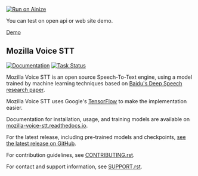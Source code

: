 [![Run on Ainize](https://ainize.ai/images/run_on_ainize_button.svg)](https://ainize.web.app/redirect?git_repo=https://github.com/woomurf/STT)

You can test on open api or web site demo.

[Demo](https://master-stt-woomurf.endpoint.ainize.ai/)


Mozilla Voice STT
---

[![Documentation](https://readthedocs.org/projects/deepspeech/badge/?version=latest)](http://mozilla-voice-stt.readthedocs.io/?badge=latest) [![Task Status](https://community-tc.services.mozilla.com/api/github/v1/repository/mozilla/STT/master/badge.svg)](https://community-tc.services.mozilla.com/api/github/v1/repository/mozilla/STT/master/latest) 

Mozilla Voice STT is an open source Speech-To-Text engine, using a model trained by machine learning techniques based on [Baidu's Deep Speech research paper](https://arxiv.org/abs/1412.5567). 

Mozilla Voice STT uses Google's [TensorFlow](https://www.tensorflow.org/) to make the implementation easier.

Documentation for installation, usage, and training models are available on [mozilla-voice-stt.readthedocs.io](http://mozilla-voice-stt.readthedocs.io/?badge=latest>).

For the latest release, including pre-trained models and checkpoints, [see the latest release on GitHub](https://github.com/mozilla/DeepSpeech/releases/latest>).

For contribution guidelines, see [CONTRIBUTING.rst](https://github.com/mozilla/DeepSpeech/blob/master/CONTRIBUTING.rst).

For contact and support information, see [SUPPORT.rst](https://github.com/mozilla/DeepSpeech/blob/master/SUPPORT.rst).